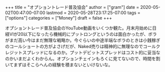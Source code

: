 +++
title = "オプショントレード普及協会"
author = ["gram"]
date = 2020-05-02T00:47:00-07:00
lastmod = 2020-05-28T23:17:25-07:00
tags = ["options"]
categories = ["Money"]
draft = false
+++

オプショントレード普及協会のYouTube動画をいくつか観た。月末月始めに日経VIが20以下になったら機械的にプットロングというのは面白かったが、ボラがまだ高い今はまだ無理な戦略か。今ぐらいの中途半端なボラのときは小銭稼ぎのコールショートの方がよさげだが、Naked売りは精神的に無理なのでコールクレジットスプレッドになるのか。プットデビットスプレッドはコスト的に妥当なのかいまだよくわからん。オプションチェインもろくに見てないので、時間を割いてまずはそこらへんの経験を積まないといけないな。
